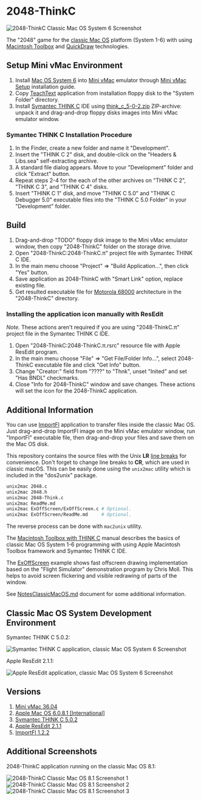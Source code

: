 2048-ThinkC
===========

![2048-ThinkC Classic Mac OS System 6 Screenshot](../../image/2048-ThinkC-Screenshot-MacOS-6.png)

The "2048" game for the [classic Mac OS](https://en.wikipedia.org/wiki/Classic_Mac_OS) platform (System 1-6) with using [Macintosh Toolbox](https://en.wikipedia.org/wiki/Macintosh_Toolbox) and [QuickDraw](https://en.wikipedia.org/wiki/QuickDraw) technologies.

## Setup Mini vMac Environment

1. Install [Mac OS System 6](https://winworldpc.com/product/mac-os-0-6/system-6x) into [Mini vMac](https://en.wikipedia.org/wiki/VMac) emulator through [Mini vMac Setup](https://www.emaculation.com/doku.php/mini_vmac_setup) installation guide.
2. Copy [TeachText](https://en.wikipedia.org/wiki/TeachText) application from installation floppy disk to the "System Folder" directory.
3. Install [Symantec THINK C](https://macintoshgarden.org/apps/think-c) IDE using [think_c_5-0-2.zip](https://macintoshgarden.org/sites/macintoshgarden.org/files/apps/think_c_5-0-2.zip) ZIP-archive: unpack it and drag-and-drop floppy disks images into Mini vMac emulator window.

### Symantec THINK C Installation Procedure

1. In the Finder, create a new folder and name it "Development".
2. Insert the "THINK C 2" disk, and double-click on the "Headers & Libs.sea" self-extracting archive.
3. A standard file dialog appears. Move to your "Development" folder and click "Extract" button.
4. Repeat steps 2-4 for the each of the other archives on "THINK C 2", "THINK C 3", and "THINK C 4" disks.
5. Insert "THINK C 1" disk, and move "THINK C 5.0" and "THINK C Debugger 5.0" executable files into the "THINK C 5.0 Folder" in your "Development" folder.

## Build

1. Drag-and-drop "TODO" floppy disk image to the Mini vMac emulator window, then copy "2048-ThinkC" folder on the storage drive.
2. Open "2048-ThinkC:2048-ThinkC.π" project file with Symantec THINK C IDE.
3. In the main menu choose "Project" => "Build Application...", then click "Yes" button.
4. Save application as 2048-ThinkC with "Smart Link" option, replace existing file.
5. Get resulted executable file for [Motorola 68000](https://en.wikipedia.org/wiki/Motorola_68000) architecture in the "2048-ThinkC" directory.

### Installing the application icon manually with ResEdit

*Note.* These actions aren't required if you are using "2048-ThinkC.π" project file in the Symantec THINK C IDE.

1. Open "2048-ThinkC:2048-ThinkC.π.rsrc" resource file with Apple ResEdit program.
2. In the main menu choose "File" => "Get File/Folder Info...", select 2048-ThinkC executable file and click "Get Info" button.
3. Change "Creator:" field from "????" to "Thnk", unset "Inited" and set "Has BNDL" checkmarks.
4. Close "Info for 2048-ThinkC" window and save changes. These actions will set the icon for the 2048-ThinkC application.

## Additional Information

You can use [ImportFl](https://www.gryphel.com/c/minivmac/extras/importfl/index.html) application to transfer files inside the classic Mac OS. Just drag-and-drop ImportFl image on the Mini vMac emulator window, run "ImportFl" executable file, then drag-and-drop your files and save them on the Mac OS disk.

This repository contains the source files with the Unix **LR** [line breaks](https://en.wikipedia.org/wiki/Newline) for convenience. Don't forget to change line breaks to **CR**, which are used in classic macOS. This can be easily done using the `unix2mac` utility which is included in the "dos2unix" package.

```sh
unix2mac 2048.c
unix2mac 2048.h
unix2mac 2048-Think.c
unix2mac ReadMe.md
unix2mac ExOffScreen/ExOffScreen.c # Optional.
unix2mac ExOffScreen/ReadMe.md     # Optional.
```

The reverse process can be done with `mac2unix` utility.

The [Macintosh Toolbox with THINK C](https://nondisplayable.ca/2018/05/23/what-think-c-doesnt-tell-you.html) manual describes the basics of classic Mac OS System 1-6 programming with using Apple Macintosh Toolbox framework and Symantec THINK C IDE.

The [ExOffScreen](../ExOffScreen) example shows fast offscreen drawing implementation based on the "Flight Simulator" demonstration program by Chris Moll. This helps to avoid screen flickering and visible redrawing of parts of the window.

See [NotesClassicMacOS.md](../../doc/NotesClassicMacOS.md) document for some additional information.

## Classic Mac OS System Development Environment

Symantec THINK C 5.0.2:

![Symantec THINK C application, classic Mac OS System 6 Screenshot](../../image/ThinkC-Screenshot-MacOS-6.png)

Apple ResEdit 2.1.1:

![Apple ResEdit application, classic Mac OS System 6 Screenshot](../../image/ResEdit-Screenshot-MacOS-6.png)

## Versions

1. [Mini vMac 36.04](https://www.gryphel.com/c/minivmac/dnld_std.html)
2. [Apple Mac OS 6.0.8.1 [International]](https://winworldpc.com/download/aa9141cd-d7aa-11e7-a73f-fa163e9022f0)
3. [Symantec THINK C 5.0.2](https://macintoshgarden.org/sites/macintoshgarden.org/files/apps/think_c_5-0-2.zip)
4. [Apple ResEdit 2.1.1](https://en.wikipedia.org/wiki/ResEdit)
5. [ImportFl 1.2.2](https://www.gryphel.com/d/minivmac/extras/importfl/importfl-1.2.2.zip)

## Additional Screenshots

2048-ThinkC application running on the classic Mac OS 8.1:

![2048-ThinkC Classic Mac OS 8.1 Screenshot 1](../../image/2048-ThinkC-Screenshot-MacOS-8-1.png) ![2048-ThinkC Classic Mac OS 8.1 Screenshot 2](../../image/2048-ThinkC-Screenshot-MacOS-8-2.png) ![2048-ThinkC Classic Mac OS 8.1 Screenshot 3](../../image/2048-ThinkC-Screenshot-MacOS-8-3.png)
